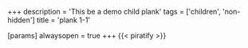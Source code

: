 +++
description = 'This be a demo child plank'
tags = ['children', 'non-hidden']
title = 'plank 1-1'

[params]
  alwaysopen = true
+++
{{< piratify >}}